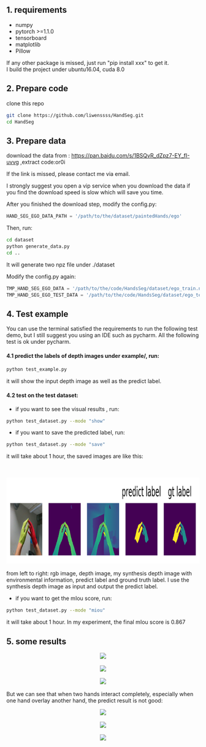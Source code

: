 ## 1. requirements

- numpy
- pytorch >=1.1.0
- tensorboard
- matplotlib
- Pillow  
 
If any other package is missed, just run "pip install xxx" to get it.  
I build the project under ubuntu16.04, cuda 8.0

## 2. Prepare code

clone this repo 

```bash
git clone https://github.com/liwenssss/HandSeg.git
cd HandSeg
```

## 3. Prepare data

download the data from : https://pan.baidu.com/s/1BSQvR_dZpz7-EY_fI-uvvg ,extract code:or0i

If the link is missed, please contact me via email.  

I strongly suggest you open a vip service when you download the data if you find the download speed is slow which will save you time.  

After you finished the download step, modify the config.py:

```python
HAND_SEG_EGO_DATA_PATH = '/path/to/the/dataset/paintedHands/ego'
```

Then, run:

```bash
cd dataset
python generate_data.py 
cd ..
```

It will generate two npz file under ./dataset  

Modify the config.py again:  

```python
TMP_HAND_SEG_EGO_DATA = '/path/to/the/code/HandsSeg/dataset/ego_train.npz'
TMP_HAND_SEG_EGO_TEST_DATA = '/path/to/the/code/HandsSeg/dataset/ego_test.npz'
```

## 4. Test example

You can use the terminal satisfied the requirements to run the following test demo, but I still suggest you using an IDE such as pycharm. All the following test is ok under pycharm.

#### 4.1 predict the labels of depth images  under example/,  run:

```bash
python test_example.py
```

it will show the input depth image as well as the predict label.

#### 4.2 test on the test dataset:

- if you want to see the visual results , run:

```bash
python test_dataset.py --mode "show"
```

- if you want to save the predicted label, run:

```bash
python test_dataset.py --mode "save"
```  
it will take about 1 hour, the saved images are like this:  
</br></br>
<p align="center">
    <img src="1.png", height="224">
</p>  
from left to right: rgb image, depth image, my synthesis depth image with environmental information, predict label and ground truth label.   
I use the synthesis depth image as input and output the predict label. 

- if you want to get the mIou score, run:

```bash
python test_dataset.py --mode "miou"
```  
it will take about 1 hour. In my experiment, the final mIou score is 0.867  


## 5. some results
<p align="center">
    <img src="./res2.gif", height="224">
</p>

<p align="center">
    <img src="./res3.gif", height="224">
</p>
<p align="center">
    <img src="./res7.gif", height="224">
</p>

But we can see that when two hands interact completely, especially when one hand
overlay another hand, the predict result is not good:
<p align="center">
    <img src="./res4.gif", height="224">
</p>
<p align="center">
    <img src="./res5.gif", height="224">
</p>
<p align="center">
    <img src="./res6.gif", height="224">
</p>
